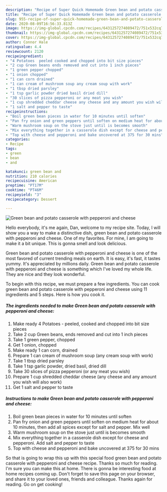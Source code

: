 ```yaml
---
description: "Recipe of Super Quick Homemade Green bean and potato casserole with pepperoni and cheese"
title: "Recipe of Super Quick Homemade Green bean and potato casserole with pepperoni and cheese"
slug: 955-recipe-of-super-quick-homemade-green-bean-and-potato-casserole-with-pepperoni-and-cheese
date: 2020-08-09T16:56:33.813Z
image: https://img-global.cpcdn.com/recipes/6431257274089472/751x532cq70/green-bean-and-potato-casserole-with-pepperoni-and-cheese-recipe-main-photo.jpg
thumbnail: https://img-global.cpcdn.com/recipes/6431257274089472/751x532cq70/green-bean-and-potato-casserole-with-pepperoni-and-cheese-recipe-main-photo.jpg
cover: https://img-global.cpcdn.com/recipes/6431257274089472/751x532cq70/green-bean-and-potato-casserole-with-pepperoni-and-cheese-recipe-main-photo.jpg
author: Connor Hale
ratingvalue: 4.4
reviewcount: 2120
recipeingredient:
- "4 Potatoes  peeled cooked and chopped into bit size pieces"
- "2 cup Green beans ends removed and cut into 1 inch pieces"
- "1 green pepper chopped"
- "1 onion chopped"
- "1 can corn drained"
- "1 can cream of mushroom soup any cream soup with work"
- "1 tbsp dried parsley"
- "1 tsp garlic powder dried basil dried dill"
- "30 slices of pizza pepperoni or any meat you wish"
- "1 cup shredded cheddar cheese any cheese and any amount you wish will also work"
- "1 salt and pepper to taste"
recipeinstructions:
- "Boil green bean pieces in water for 10 minutes until soften"
- "Pan fry onion and green peppers until soften on medium heat for about 10 minutes, then add all spices except for salt and pepper. Mix well"
- "Warm mushroom soup on the stove just until is becomes smooth"
- "Mix everything together in a casserole dish except for cheese and pepperoni. Add salt and pepper to taste"
- "Top with cheese and pepperoni and bake uncovered at 375 for 30 mins"
categories:
- Recipe
tags:
- green
- bean
- and

katakunci: green bean and 
nutrition: 210 calories
recipecuisine: American
preptime: "PT17M"
cooktime: "PT46M"
recipeyield: "3"
recipecategory: Dessert

---
```



![Green bean and potato casserole with pepperoni and cheese](https://img-global.cpcdn.com/recipes/6431257274089472/751x532cq70/green-bean-and-potato-casserole-with-pepperoni-and-cheese-recipe-main-photo.jpg)

Hello everybody, it's me again, Dan, welcome to my recipe site. Today, I will show you a way to make a distinctive dish, green bean and potato casserole with pepperoni and cheese. One of my favorites. For mine, I am going to make it a bit unique. This is gonna smell and look delicious.



Green bean and potato casserole with pepperoni and cheese is one of the most favored of current trending meals on earth. It is easy, it's fast, it tastes yummy. It's appreciated by millions daily. Green bean and potato casserole with pepperoni and cheese is something which I've loved my whole life. They are nice and they look wonderful.


To begin with this recipe, we must prepare a few ingredients. You can cook green bean and potato casserole with pepperoni and cheese using 11 ingredients and 5 steps. Here is how you cook it.

<!--inarticleads1-->

##### The ingredients needed to make Green bean and potato casserole with pepperoni and cheese:

1. Make ready 4 Potatoes - peeled, cooked and chopped into bit size pieces
1. Take 2 cup Green beans, ends removed and cut into 1 inch pieces
1. Take 1 green pepper, chopped
1. Get 1 onion, chopped
1. Make ready 1 can corn, drained
1. Prepare 1 can cream of mushroom soup (any cream soup with work)
1. Take 1 tbsp dried parsley
1. Take 1 tsp garlic powder, dried basil, dried dill
1. Take 30 slices of pizza pepperoni (or any meat you wish)
1. Prepare 1 cup shredded cheddar cheese (any cheese and any amount you wish will also work)
1. Get 1 salt and pepper to taste




<!--inarticleads2-->

##### Instructions to make Green bean and potato casserole with pepperoni and cheese:

1. Boil green bean pieces in water for 10 minutes until soften
1. Pan fry onion and green peppers until soften on medium heat for about 10 minutes, then add all spices except for salt and pepper. Mix well
1. Warm mushroom soup on the stove just until is becomes smooth
1. Mix everything together in a casserole dish except for cheese and pepperoni. Add salt and pepper to taste
1. Top with cheese and pepperoni and bake uncovered at 375 for 30 mins




So that is going to wrap this up with this special food green bean and potato casserole with pepperoni and cheese recipe. Thanks so much for reading. I'm sure you can make this at home. There is gonna be interesting food at home recipes coming up. Don't forget to save this page on your browser, and share it to your loved ones, friends and colleague. Thanks again for reading. Go on get cooking!
